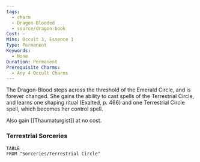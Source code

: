 ```yaml
---
tags:
  - charm
  - Dragon-Blooded
  - source/dragon-book
Cost: —
Mins: Occult 3, Essence 1
Type: Permanent
Keywords:
  - None
Duration: Permanent
Prerequisite Charms:
  - Any 4 Occult Charms
---
```

The Dragon-Blood steps across the threshold of the Emerald Circle, and is forever changed. She gains the ability to cast spells of the Terrestrial Circle, and learns one shaping ritual (Exalted, p. 466) and one Terrestrial Circle spell, which becomes her control spell.

Also gain [[Thaumaturgist]] at no cost.
### Terrestrial Sorceries

```dataview
TABLE
FROM "Sorceries/Terrestrial Circle"
```